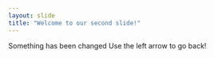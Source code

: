 ```yaml
---
layout: slide
title: "Welcome to our second slide!"
---
```

Something has been changed
Use the left arrow to go back!
